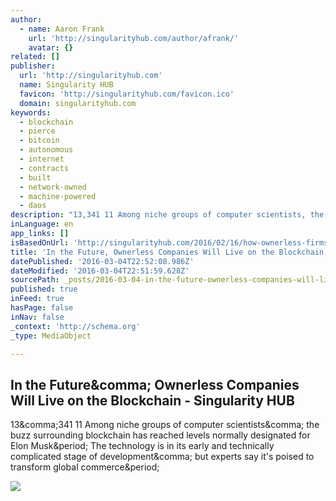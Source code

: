 ```yaml
---
author:
  - name: Aaron Frank
    url: 'http://singularityhub.com/author/afrank/'
    avatar: {}
related: []
publisher:
  url: 'http://singularityhub.com'
  name: Singularity HUB
  favicon: 'http://singularityhub.com/favicon.ico'
  domain: singularityhub.com
keywords:
  - blockchain
  - pierce
  - bitcoin
  - autonomous
  - internet
  - contracts
  - built
  - network-owned
  - machine-powered
  - daos
description: "13,341 11 Among niche groups of computer scientists, the buzz surrounding blockchain has reached levels normally designated for Elon Musk. The technology is in its early and technically complicated stage of development, but experts say it's poised to transform global commerce."
inLanguage: en
app_links: []
isBasedOnUrl: 'http://singularityhub.com/2016/02/16/how-ownerless-firms-will-soon-live-on-the-blockchain/'
title: 'In the Future, Ownerless Companies Will Live on the Blockchain - Singularity HUB'
datePublished: '2016-03-04T22:52:08.986Z'
dateModified: '2016-03-04T22:51:59.628Z'
sourcePath: _posts/2016-03-04-in-the-future-ownerless-companies-will-live-on-the-blockcha.md
published: true
inFeed: true
hasPage: false
inNav: false
_context: 'http://schema.org'
_type: MediaObject

---
```

<article style=""><h1>In the Future&amp;comma; Ownerless Companies Will Live on the Blockchain - Singularity HUB</h1><p>13&amp;comma;341 11 Among niche groups of computer scientists&amp;comma; the buzz surrounding blockchain has reached levels normally designated for Elon Musk&amp;period; The technology is in its early and technically complicated stage of development&amp;comma; but experts say it's poised to transform global commerce&amp;period;</p><img src="http://singularityhub.com/wp-content/uploads/2016/02/blockchain-ownerless-firms-1.jpg" /></article>